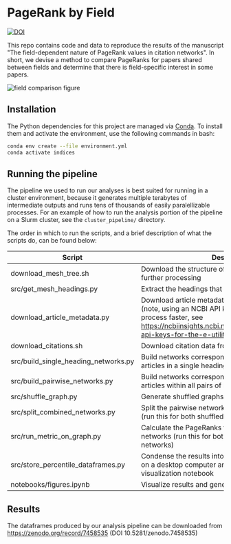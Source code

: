 # PageRank by Field
[![DOI](https://zenodo.org/badge/DOI/10.5281/zenodo.7458535.svg)](https://doi.org/10.5281/zenodo.7458535)

This repo contains code and data to reproduce the results of the manuscript "The field-dependent nature of PageRank values in citation networks".
In short, we devise a method to compare PageRanks for papers shared between fields and determine that there is field-specific interest in some papers.

![field comparison figure](https://raw.githubusercontent.com/greenelab/indices/main/figures/percentile_figure.png)

## Installation
The Python dependencies for this project are managed via [Conda](https://docs.conda.io/en/latest/miniconda.html).
To install them and activate the environment, use the following commands in bash:

``` bash
conda env create --file environment.yml
conda activate indices 
```

## Running the pipeline
The pipeline we used to run our analyses is best suited for running in a cluster environment, because it generates multiple terabytes of intermediate outputs and runs tens of thousands of easily paralellizable processes.
For an example of how to run the analysis portion of the pipeline on a Slurm cluster, see the `cluster_pipeline/` directory.

The order in which to run the scripts, and a brief description of what the scripts do, can be found below:

|Script|Description|
|--------|-----------|
|download_mesh_tree.sh|Download the structure of the MeSH vocabulary for further processing|
|src/get_mesh_headings.py|Extract the headings that define our fields|
|download_article_metadata.py|Download article metadata for the relevant headings (note, using an NCBI API key will make the download process faster, see https://ncbiinsights.ncbi.nlm.nih.gov/2017/11/02/new-api-keys-for-the-e-utilities/)|
|download_citations.sh|Download citation data from COCI version 14|
|src/build_single_heading_networks.py|Build networks corresponding to citations between two articles in a single heading|
|src/build_pairwise_networks.py|Build networks corresponding to citations between two articles within all pairs of headings|
|src/shuffle_graph.py|Generate shuffled graphs for all pairwise networks|
|src/split_combined_networks.py|Split the pairwise networks into their constituent fields (run this for both shuffled and true pairwise networks)|
|src/run_metric_on_graph.py|Calculate the PageRanks for articles within the resulting networks (run this for both shuffled and true split networks)|
|src/store_percentile_dataframes.py|Condense the results into a format more easily stored on a desktop computer and compatible with the visualization notebook|
|notebooks/figures.ipynb|Visualize results and generate figures for publication|

## Results
The dataframes produced by our analysis pipeline can be downloaded from https://zenodo.org/record/7458535 (DOI 10.5281/zenodo.7458535)
